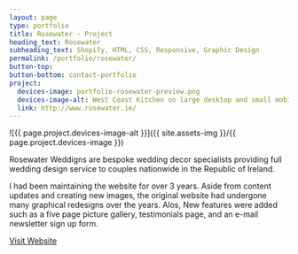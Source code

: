 ```yaml
---
layout: page
type: portfolio
title: Rosewater - Project
heading_text: Rosewater
subheading_text: Shopify, HTML, CSS, Responsive, Graphic Design
permalink: /portfolio/rosewater/
button-top:
button-bottom: contact-portfolio
project:
  devices-image: portfolio-rosewater-preview.png
  devices-image-alt: West Coast Kitchen on large desktop and small mobile devices preview
  link: http://www.rosewater.ie/
---
```


![{{ page.project.devices-image-alt }}]({{ site.assets-img }}/{{ page.project.devices-image }})

Rosewater Weddigns are bespoke wedding decor specialists providing full wedding design service to couples nationwide in the Republic of Ireland.

I had been maintaining the website for over 3 years. Aside from content updates and creating new images, the original website had undergone many graphical redesigns over the years. Alos, New features were added such as a five page picture gallery, testimonials page, and an e-mail newsletter sign up form.

<div class="button-visit-website">
  <a href="{{ page.project.link }}" target="_blank" title="External link - visit {{ page.project.link }}">Visit Website <i class="fa fa-external-link"></i></a>
</div>

